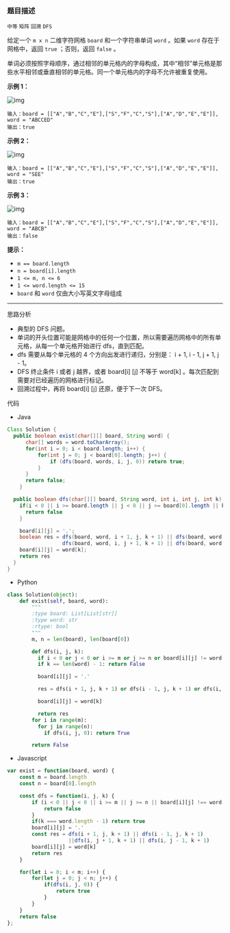 ### 题目描述

`中等` `矩阵` `回溯` `DFS`

给定一个 `m x n` 二维字符网格 `board` 和一个字符串单词 `word` 。如果 `word` 存在于网格中，返回 `true` ；否则，返回 `false` 。

单词必须按照字母顺序，通过相邻的单元格内的字母构成，其中“相邻”单元格是那些水平相邻或垂直相邻的单元格。同一个单元格内的字母不允许被重复使用。

**示例 1：**

![img](https://assets.leetcode.com/uploads/2020/11/04/word2.jpg)

```
输入：board = [["A","B","C","E"],["S","F","C","S"],["A","D","E","E"]], word = "ABCCED"
输出：true
```

**示例 2：**

![img](https://assets.leetcode.com/uploads/2020/11/04/word-1.jpg)

```
输入：board = [["A","B","C","E"],["S","F","C","S"],["A","D","E","E"]], word = "SEE"
输出：true
```

**示例 3：**

![img](https://assets.leetcode.com/uploads/2020/10/15/word3.jpg)

```
输入：board = [["A","B","C","E"],["S","F","C","S"],["A","D","E","E"]], word = "ABCB"
输出：false
```

**提示：**

- `m == board.length`
- `n = board[i].length`
- `1 <= m, n <= 6`
- `1 <= word.length <= 15`
- `board` 和 `word` 仅由大小写英文字母组成

---

思路分析

- 典型的 DFS 问题。
- 单词的开头位置可能是网格中的任何一个位置，所以需要遍历网格中的所有单元格，从每一个单元格开始进行 dfs，直到匹配。
- dfs 需要从每个单元格的 4 个方向出发进行递归，分别是： i + 1, i - 1, j + 1, j - 1。
- DFS 终止条件 i 或者 j 越界，或者 board[i] [j] 不等于 word[k] 。每次匹配到需要对已经遍历的网格进行标记。
- 回溯过程中，再将 board[i] [j] 还原，便于下一次 DFS。

代码

- Java

```Java
Class Solution {
  public boolean exist(char[][] board, String word) {
      char[] words = word.toCharArray();
      for(int i = 0; i < board.length; i++) {
          for(int j = 0; j < board[0].length; j++) {
              if (dfs(board, words, i, j, 0)) return true;
          }
      }
      return false;
    }

  public boolean dfs(char[][] board, String word, int i, int j, int k) {
    if(i < 0 || i >= board.length || j < 0 || j >= board[0].length || board[i][j] != word[k]) {
      return false
    }

    board[i][j] = '.';
    boolean res = dfs(board, word, i + 1, j, k + 1) || dfs(board, word, i - 1, j, k + 1) ||
                  dfs(board, word, i, j + 1, k + 1) || dfs(board, word, i , j - 1, k + 1);
    board[i][j] = word[k];
    return res
  }
}

```

- Python

```Python
class Solution(object):
    def exist(self, board, word):
        """
        :type board: List[List[str]]
        :type word: str
        :rtype: bool
        """
        m, n = len(board), len(board[0])

        def dfs(i, j, k):
          if i < 0 or j < 0 or i >= m or j >= n or board[i][j] != word[k]: return False
          if k == len(word) - 1: return False

          board[i][j] = '.'

          res = dfs(i + 1, j, k + 1) or dfs(i - 1, j, k + 1) or dfs(i, j + 1, k + 1) or dfs(i, j - 1, k + 1)

          board[i][j] = word[k]

          return res
        for i in range(m):
          for j in range(n):
            if dfs(i, j, 0): return True

        return False
```

- Javascript

```Javascript
var exist = function(board, word) {
    const m = board.length
    const n = board[0].length

    const dfs = function(i, j, k) {
        if (i < 0 || j < 0 || i >= m || j >= n || board[i][j] !== word[k]) {
            return false
        }
        if(k === word.length - 1) return true
        board[i][j] = '.'
        const res = dfs(i + 1, j, k + 1) || dfs(i - 1, j, k + 1)
                    ||dfs(i, j + 1, k + 1) || dfs(i, j - 1, k + 1)
        board[i][j] = word[k]
        return res
    }

    for(let i = 0; i < m; i++) {
        for(let j = 0; j < n; j++) {
            if(dfs(i, j, 0)) {
                return true
            }
        }
    }
    return false
};
```
